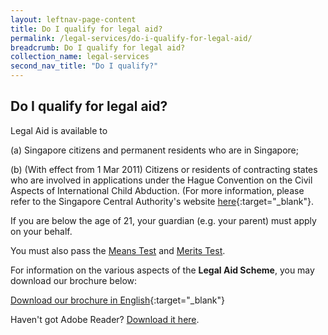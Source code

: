 ```yaml
---
layout: leftnav-page-content
title: Do I qualify for legal aid?
permalink: /legal-services/do-i-qualify-for-legal-aid/
breadcrumb: Do I qualify for legal aid?
collection_name: legal-services
second_nav_title: "Do I qualify?"
---
```


Do I qualify for legal aid?
---

Legal Aid is available to


(a) Singapore citizens and permanent residents who are in Singapore;

(b) (With effect from 1 Mar 2011) Citizens or residents of contracting states who are involved in applications under the Hague Convention on the Civil Aspects of International Child Abduction. (For more information, please refer to the Singapore Central Authority's website [here](https://www.msf.gov.sg/Singapore-Central-Authority/Pages/Hague-Convention-on-the-Civil-Aspects-of-International-Child-Abduction.aspx){:target="_blank"}.

 

If you are below the age of 21, your guardian (e.g. your parent) must apply on your behalf.
 
You must also pass the <a href="/legal-services/what-is-the-means-test/">Means Test</a> and <a href="/legal-services/what-is-merits-test/">Merits Test</a>.
 
For information on the various aspects of the **Legal Aid Scheme**, you may download our brochure below:

[Download our brochure in English](/files/LegalAidBureau-Flyer.pdf){:target="_blank"}

Haven't got Adobe Reader?  [Download it here](http://get.adobe.com/reader/otherversions/).
